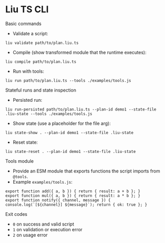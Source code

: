 # Liu TS CLI

Basic commands

- Validate a script:
```
liu validate path/to/plan.liu.ts
```

- Compile (show transformed module that the runtime executes):
```
liu compile path/to/plan.liu.ts
```

- Run with tools:
```
liu run path/to/plan.liu.ts --tools ./examples/tools.js
```

Stateful runs and state inspection
- Persisted run:
```
liu run-persisted path/to/plan.liu.ts --plan-id demo1 --state-file .liu-state --tools ./examples/tools.js
```
- Show state (use a placeholder for the file arg):
```
liu state-show . --plan-id demo1 --state-file .liu-state
```
- Reset state:
```
liu state-reset . --plan-id demo1 --state-file .liu-state
```

Tools module
- Provide an ESM module that exports functions the script imports from `@tools`.
- Example `examples/tools.js`:
```
export function add({ a, b }) { return { result: a + b }; }
export function mul({ a, b }) { return { result: a * b }; }
export function notify({ channel, message }) { console.log(`[${channel}] ${message}`); return { ok: true }; }
```

Exit codes
- `0` on success and valid script
- `1` on validation or execution error
- `2` on usage error
